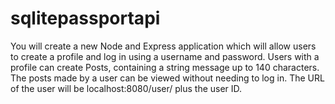 # sqlitepassportapi
You will create a new Node and Express application which will allow users to create a profile and log in using a username and password. Users with a profile can create Posts, containing a string message up to 140 characters. The posts made by a user can be viewed without needing to log in. The URL of the user will be localhost:8080/user/ plus the user ID.
